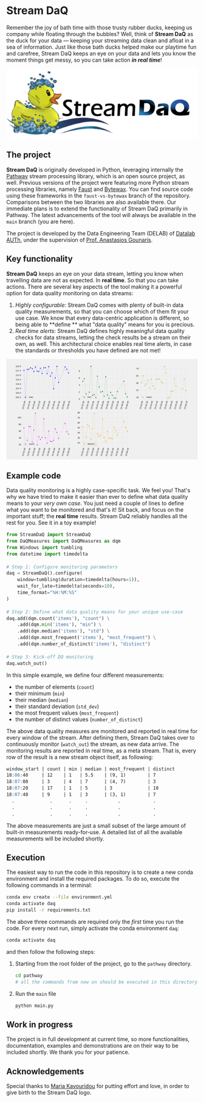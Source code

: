 # Stream DaQ

Remember the joy of bath time with those trusty rubber ducks, keeping us company while floating through the bubbles?
Well, think of **Stream DaQ** as the duck for your data — keeping your streaming data clean and afloat in a sea of
information. Just like those bath ducks helped make our playtime fun and carefree, Stream DaQ keeps an eye on your data
and lets you know the moment things get messy, so you can take action ***in real time***!

<p align="center">
    <img align="middle" src="Stream%20DaQ%20logo.png" alt="Stream Data Quality logo: a rubber duck and text"/>
</p>

## The project

**Stream DaQ** is originally developed in Python, leveraging internally
the [Pathway](https://github.com/pathwaycom/pathway) stream processing library, which is an open source project, as
well. Previous versions of the project were featuring more Python stream processing libraries,
namely [Faust](https://faust-streaming.github.io/faust/) and [Bytewax](https://bytewax.io/). You can find source code
using these frameworks in the `faust-vs-bytewax` branch of the repository. Comparisons between the two libraries are
also available there. Our immediate plans is to extend the functionality of Stream DaQ primarily in Pathway. The latest
advancements of the tool will always be available in the `main` branch (you are here).

The project is developed by the Data Engineering Team (DELAB) of [Datalab AUTh](https://datalab.csd.auth.gr/), under the
supervision of [Prof. Anastasios Gounaris](https://datalab-old.csd.auth.gr/~gounaris/).

## Key functionality

**Stream DaQ** keeps an eye on your data stream, letting you know when travelling data are not as expected. In **real
time**. So that you can take actions. There are several key aspects of the tool making it a powerful option for data
quality monitoring on data streams:

1. *Highly configurable*: Stream DaQ comes with plenty of built-in data quality measurements, so that you can choose
   which of them fit your use case. We know that every data-centric application is different, so being able to **define
   ** what "data quality" means for you is precious.
2. *Real time alerts*: Stream DaQ defines highly meaningful data quality checks for data streams, letting the check
   results be a stream on their own, as well. This architectural choice enables real time alerts, in case the standards
   or thresholds you have defined are not met!

<p align="center">
    <img align="middle" src="dq_dashboard/dq_dashboard.gif" alt="Stream Data Quality dashboard animation"/>
</p>

## Example code

Data quality monitoring is a highly case-specific task. We feel you! That's why we have tried to make it easier than
ever to define what data quality means to your *very own case*. You just need a couple of lines to define what you want
to be monitored and that's it! Sit back, and focus on the important stuff; the **real time** results. Stream DaQ
reliably handles all the rest for you. See it in a toy example!

```python
from StreamDaQ import StreamDaQ
from DaQMeasures import DaQMeasures as dqm
from Windows import tumbling
from datetime import timedelta

# Step 1: Configure monitoring parameters
daq = StreamDaQ().configure(
    window=tumbling(duration=timedelta(hours=1)),
    wait_for_late=timedelta(seconds=10),
    time_format="%H:%M:%S"
)

# Step 2: Define what data quality means for your unique use-case
daq.add(dqm.count('items'), "count") \
    .add(dqm.min('items'), "min") \
    .add(dqm.median('items'), "std") \
    .add(dqm.most_frequent('items'), "most_frequent") \
    .add(dqm.number_of_distinct('items'), "distinct")

# Step 3: Kick-off DQ monitoring
daq.watch_out()
```

In this simple example, we define four different measurements:

- the number of elements (`count`)
- their minimum (`min`)
- their median (`median`)
- their standard deviation (`std_dev`)
- the most frequent values (`most_frequent`)
- the number of distinct values (`number_of_distinct`)

The above data quality measures are monitored and reported in real time for every window of the stream.
After defining them, Stream DaQ takes over to continuously monitor (`watch_out`) the stream, as new data arrive.
The monitoring results are reported in real time, as a meta stream. That is, every row of the result is a new stream
object itself, as following:

```markdown
window_start | count | min | median | most_frequent | distinct
18:06:40     | 12    | 1   | 5.5    | (9, 1)        | 7
18:07:00     | 3     | 4   | 7      | (4, 7)        | 3
18:07:20     | 17    | 1   | 5      | 3             | 10
18:07:40     | 9     | 1   | 3      | (3, 1)        | 7
  .             .      .     .           .            .
  .             .      .     .           .            .
  .             .      .     .           .            .
```

The above measurements are just a small subset of the large amount of built-in measurements ready-for-use. A detailed 
list of all the available measurements will be included shortly.

## Execution

The easiest way to run the code in this repository is to create a new conda environment and install the required
packages. To do so, execute the following commands in a terminal:

   ```bash
   conda env create --file environment.yml
   conda activate daq
   pip install -r requirements.txt
   ```

The above three commands are required only the *first* time you run the code. For every next run, simply activate
the conda environment `daq`:

   ```bash
   conda activate daq
   ```

and then follow the following steps:

1. Starting from the root folder of the project, go to the `pathway` directory.
   ```bash
   cd pathway
   # all the commands from now on should be executed in this directory
   ```
1. Run the `main` file
    ```bash
    python main.py
    ```

## Work in progress

The project is in full development at current time, so more functionalities, documentation, examples and demonstrations
are on their way to be included shortly. We thank you for your patience.

## Acknowledgements

Special thanks to [Maria Kavouridou](https://www.linkedin.com/in/maria-kavouridou/) for putting effort and love, in
order to give birth to the Stream DaQ logo.

